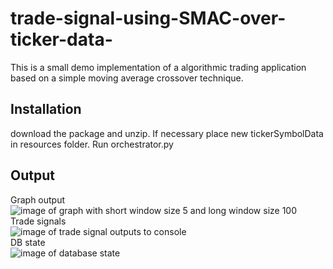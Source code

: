 # trade-signal-using-SMAC-over-ticker-data-
This is a small demo implementation of a algorithmic trading application based on a simple moving average crossover technique.

## Installation
download the package and unzip. If necessary place new tickerSymbolData in resources folder. Run orchestrator.py

## Output
Graph output<br>
![image of graph with short window size 5 and long window size 100](http://url/to/img.png)<br>
Trade signals<br>
![image of trade signal outputs to console](http://url)<br>
DB state<br>
![image of database state](http://url)<br>
